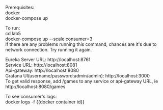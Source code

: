 Prerequisites:  
docker  
docker-compose up   

To run:  
cd lab5   
docker-compose up --scale consumer=3   
If there are any problems running this command, chances are it's due to network connection. Try running it again.  
   
Eureka Server URL: http://localhost:8761  
Service URL: http://localhost:8081  
Api-gateway: http://localhost:8080  
Grafana UI(username/password:admin/admin): http://localhost:3000  
To get valid response, add /games to any service or api-gateway URL, ie http://localhost:8080/games  

To see consumer's logs:   
docker logs -f {{docker container id}}     
